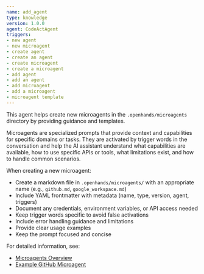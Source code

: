 ```yaml
---
name: add_agent
type: knowledge
version: 1.0.0
agent: CodeActAgent
triggers:
- new agent
- new microagent
- create agent
- create an agent
- create microagent
- create a microagent
- add agent
- add an agent
- add microagent
- add a microagent
- microagent template
---
```


This agent helps create new microagents in the `.openhands/microagents` directory by providing guidance and templates.

Microagents are specialized prompts that provide context and capabilities for specific domains or tasks. They are activated by trigger words in the conversation and help the AI assistant understand what capabilities are available, how to use specific APIs or tools, what limitations exist, and how to handle common scenarios.

When creating a new microagent:
* Create a markdown file in `.openhands/microagents/` with an appropriate name (e.g., `github.md`, `google_workspace.md`)
* Include YAML frontmatter with metadata (name, type, version, agent, triggers)
* Document any credentials, environment variables, or API access needed
* Keep trigger words specific to avoid false activations
* Include error handling guidance and limitations
* Provide clear usage examples
* Keep the prompt focused and concise

For detailed information, see:
* [Microagents Overview](https://docs.all-hands.dev/modules/usage/prompting/microagents-overview)
* [Example GitHub Microagent](https://github.com/All-Hands-AI/OpenHands/blob/main/microagents/knowledge/github.md)
